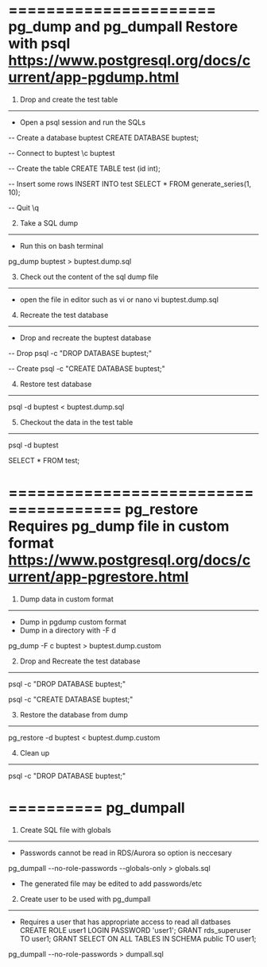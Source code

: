 
======================
pg_dump and pg_dumpall
Restore with psql
https://www.postgresql.org/docs/current/app-pgdump.html
======================

1. Drop and create the test table
---------------------------------
* Open a psql session and run the SQLs

-- Create a database buptest
CREATE DATABASE buptest;

-- Connect to buptest
\c  buptest

-- Create the table
CREATE TABLE test (id  int);

-- Insert some rows
INSERT INTO test
SELECT * FROM generate_series(1, 10);

-- Quit
\q

2. Take a SQL dump
------------------
* Run this on bash terminal

pg_dump buptest  >   buptest.dump.sql

3. Check out the content of the sql dump file
---------------------------------------------

* open the file in editor such as vi or nano
vi buptest.dump.sql

4. Recreate the test database
-----------------------------

* Drop and recreate the buptest database

-- Drop
psql -c "DROP DATABASE  buptest;"

-- Create 
psql -c "CREATE DATABASE buptest;"


4. Restore test database
------------------------

psql  -d buptest  < buptest.dump.sql

5. Checkout the data in the test table
--------------------------------------

psql -d  buptest

SELECT * FROM test;

======================================
pg_restore
Requires pg_dump file in custom format
https://www.postgresql.org/docs/current/app-pgrestore.html
======================================

1. Dump data in custom format
-----------------------------

* Dump in pgdump custom format
* Dump in a directory with -F d

pg_dump -F c   buptest  >   buptest.dump.custom

2. Drop and Recreate the test database
--------------------------------------

psql -c "DROP DATABASE buptest;"

psql -c "CREATE DATABASE buptest;"


3. Restore the database from dump
---------------------------------

pg_restore   -d buptest < buptest.dump.custom

4. Clean up
-----------

psql -c "DROP DATABASE buptest;"


==========
pg_dumpall
==========

1. Create SQL file with globals
-------------------------------
* Passwords cannot be read in RDS/Aurora so option is neccesary

pg_dumpall --no-role-passwords  --globals-only > globals.sql

* The generated file may be edited to add passwords/etc

2. Create user to be used with pg_dumpall
-----------------------------------------
* Requires a user that has appropriate access to read all datbases
CREATE ROLE user1  LOGIN PASSWORD 'user1';
GRANT rds_superuser TO user1;
GRANT SELECT ON ALL TABLES IN SCHEMA public TO user1;

pg_dumpall --no-role-passwords   > dumpall.sql
